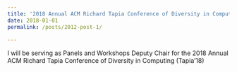 ```yaml
---
title: '2018 Annual ACM Richard Tapia Conference of Diversity in Computing'
date: 2018-01-01
permalink: /posts/2012-post-1/

---
```


I will be serving as Panels and Workshops Deputy Chair for the 2018 Annual ACM Richard Tapia Conference of Diversity in Computing (Tapia’18)

